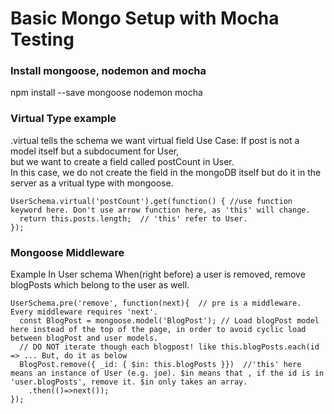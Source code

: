 # Basic Mongo Setup with Mocha Testing

### Install mongoose, nodemon and mocha
  npm install --save mongoose nodemon mocha   

### Virtual Type example
.virtual tells the schema we want virtual field
Use Case:
    If post is not a model itself but a subdocument for User, <br/>
    but we want to create a field called postCount in User. <br />
    In this case, we do not create the field in the mongoDB itself but do it in the server as a vritual type with mongoose.
```
UserSchema.virtual('postCount').get(function() { //use function keyword here. Don't use arrow function here, as 'this' will change.
  return this.posts.length;  // 'this' refer to User.
});
```

### Mongoose Middleware
Example In User schema
When(right before) a user is removed, remove blogPosts which belong to the user as well.
```
UserSchema.pre('remove', function(next){  // pre is a middleware. Every middleware requires 'next'.
  const BlogPost = mongoose.model('BlogPost'); // Load blogPost model here instead of the top of the page, in order to avoid cyclic load between blogPost and user models.
  // DO NOT iterate though each blogpost! like this.blogPosts.each(id => ... But, do it as below
  BlogPost.remove({ _id: { $in: this.blogPosts }})  //'this' here means an instance of User (e.g. joe). $in means that , if the id is in 'user.blogPosts', remove it. $in only takes an array.
    .then(()=>next());
});
```

